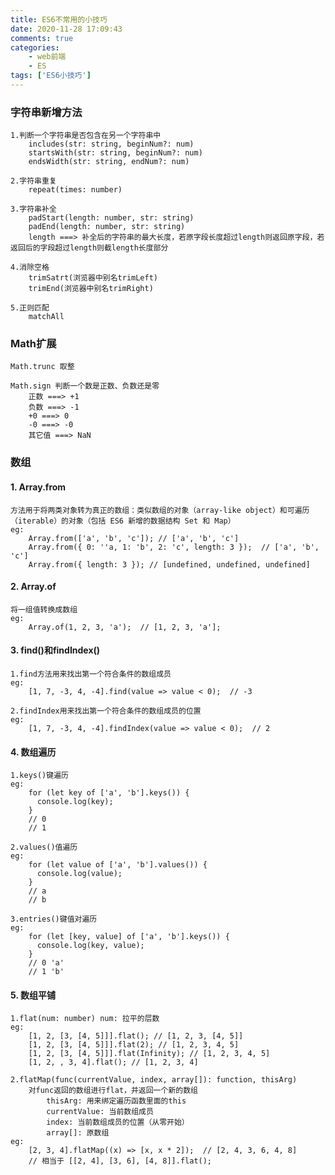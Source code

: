 ```yaml
---
title: ES6不常用的小技巧
date: 2020-11-28 17:09:43
comments: true
categories: 
    - web前端
    - ES
tags: ['ES6小技巧']
---
```

### 字符串新增方法
    1.判断一个字符串是否包含在另一个字符串中
        includes(str: string, beginNum?: num)
        startsWith(str: string, beginNum?: num)
        endsWidth(str: string, endNum?: num)
<!-- more -->
    2.字符串重复
        repeat(times: number)

    3.字符串补全
        padStart(length: number, str: string)
        padEnd(length: number, str: string)
        length ===> 补全后的字符串的最大长度，若原字段长度超过length则返回原字段，若返回后的字段超过length则截length长度部分
    
    4.消除空格
        trimSatrt(浏览器中别名trimLeft)
        trimEnd(浏览器中别名trimRight)
    
    5.正则匹配
        matchAll
### Math扩展
    Math.trunc 取整
    
    Math.sign 判断一个数是正数、负数还是零
        正数 ===> +1
        负数 ===> -1
        +0 ===> 0
        -0 ===> -0
        其它值 ===> NaN
        
### 数组
#### 1. Array.from
    方法用于将两类对象转为真正的数组：类似数组的对象（array-like object）和可遍历（iterable）的对象（包括 ES6 新增的数据结构 Set 和 Map）
    eg:
        Array.from(['a', 'b', 'c']); // ['a', 'b', 'c']
        Array.from({ 0: ''a, 1: 'b', 2: 'c', length: 3 });  // ['a', 'b', 'c']
        Array.from({ length: 3 }); // [undefined, undefined, undefined]
        
#### 2. Array.of
    将一组值转换成数组
    eg:
        Array.of(1, 2, 3, 'a');  // [1, 2, 3, 'a'];
        
#### 3. find()和findIndex()
    1.find方法用来找出第一个符合条件的数组成员
    eg:
        [1, 7, -3, 4, -4].find(value => value < 0);  // -3
    
    2.findIndex用来找出第一个符合条件的数组成员的位置
    eg:
        [1, 7, -3, 4, -4].findIndex(value => value < 0);  // 2
        
#### 4. 数组遍历
    1.keys()键遍历
    eg:
        for (let key of ['a', 'b'].keys()) {
          console.log(key);
        }
        // 0
        // 1
        
    2.values()值遍历
    eg:
        for (let value of ['a', 'b'].values()) {
          console.log(value);
        }
        // a
        // b
        
    3.entries()键值对遍历
    eg:
        for (let [key, value] of ['a', 'b'].keys()) {
          console.log(key, value);
        }
        // 0 'a'
        // 1 'b'
        
#### 5. 数组平铺
    1.flat(num: number) num: 拉平的层数
    eg:
        [1, 2, [3, [4, 5]]].flat(); // [1, 2, 3, [4, 5]]
        [1, 2, [3, [4, 5]]].flat(2); // [1, 2, 3, 4, 5]
        [1, 2, [3, [4, 5]]].flat(Infinity); // [1, 2, 3, 4, 5]
        [1, 2, , 3, 4].flat(); // [1, 2, 3, 4]
        
    2.flatMap(func(currentValue, index, array[]): function, thisArg) 
        对func返回的数组进行flat，并返回一个新的数组
            thisArg: 用来绑定遍历函数里面的this
            currentValue: 当前数组成员
            index: 当前数组成员的位置（从零开始）
            array[]: 原数组
    eg:
        [2, 3, 4].flatMap((x) => [x, x * 2]);  // [2, 4, 3, 6, 4, 8]
        // 相当于 [[2, 4], [3, 6], [4, 8]].flat();